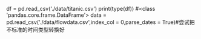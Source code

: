 df = pd.read_csv('./data/titanic.csv')
print(type(df))
#<class 'pandas.core.frame.DataFrame'>
data = pd.read_csv('./data/flowdata.csv',index_col = 0,parse_dates = True)#尝试把不标准的时间类型转换好
